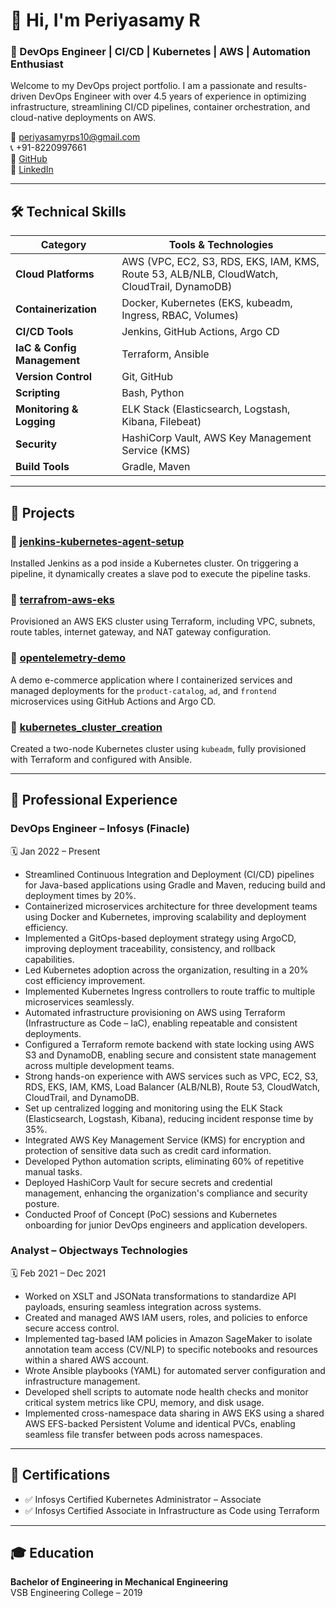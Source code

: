 # 👋 Hi, I'm Periyasamy R

### 🚀 DevOps Engineer | CI/CD | Kubernetes | AWS | Automation Enthusiast

Welcome to my DevOps project portfolio. I am a passionate and results-driven DevOps Engineer with over 4.5 years of experience in optimizing infrastructure, streamlining CI/CD pipelines, container orchestration, and cloud-native deployments on AWS.

📧 periyasamyrps10@gmail.com  
📞 +91-8220997661  
🔗 [GitHub](https://github.com/Periyasamy10)  
🔗 [LinkedIn](https://www.linkedin.com/in/periyasamy-rps/)  

---

## 🛠️ Technical Skills

| Category                    | Tools & Technologies                                                                 |
|----------------------------|---------------------------------------------------------------------------------------|
| **Cloud Platforms**        | AWS (VPC, EC2, S3, RDS, EKS, IAM, KMS, Route 53, ALB/NLB, CloudWatch, CloudTrail, DynamoDB) |
| **Containerization**       | Docker, Kubernetes (EKS, kubeadm, Ingress, RBAC, Volumes)                            |
| **CI/CD Tools**            | Jenkins, GitHub Actions, Argo CD                                                     |
| **IaC & Config Management**| Terraform, Ansible                                                                    |
| **Version Control**        | Git, GitHub                                                                           |
| **Scripting**              | Bash, Python                                                                          |
| **Monitoring & Logging**   | ELK Stack (Elasticsearch, Logstash, Kibana, Filebeat)                                 |
| **Security**               | HashiCorp Vault, AWS Key Management Service (KMS)                                     |
| **Build Tools**            | Gradle, Maven                                                                         |

---

## 📁 Projects

### 🔹 [jenkins-kubernetes-agent-setup](https://github.com/Periyasamy10/jenkins-kubernetes-agent-setup)  
Installed Jenkins as a pod inside a Kubernetes cluster. On triggering a pipeline, it dynamically creates a slave pod to execute the pipeline tasks.

### 🔹 [terrafrom-aws-eks](https://github.com/Periyasamy10/terrafrom-aws-eks)  
Provisioned an AWS EKS cluster using Terraform, including VPC, subnets, route tables, internet gateway, and NAT gateway configuration.

### 🔹 [opentelemetry-demo](https://github.com/Periyasamy10/opentelemetry-demo)  
A demo e-commerce application where I containerized services and managed deployments for the `product-catalog`, `ad`, and `frontend` microservices using GitHub Actions and Argo CD.

### 🔹 [kubernetes_cluster_creation](https://github.com/Periyasamy10/kubernetes_cluster_creation)  
Created a two-node Kubernetes cluster using `kubeadm`, fully provisioned with Terraform and configured with Ansible.

---

## 💼 Professional Experience

### **DevOps Engineer – Infosys (Finacle)**  
🗓️ Jan 2022 – Present

- Streamlined Continuous Integration and Deployment (CI/CD) pipelines for Java-based applications using Gradle and Maven, reducing build and deployment times by 20%.
- Containerized microservices architecture for three development teams using Docker and Kubernetes, improving scalability and deployment efficiency.
- Implemented a GitOps-based deployment strategy using ArgoCD, improving deployment traceability, consistency, and rollback capabilities.
- Led Kubernetes adoption across the organization, resulting in a 20% cost efficiency improvement.
- Implemented Kubernetes Ingress controllers to route traffic to multiple microservices seamlessly.
- Automated infrastructure provisioning on AWS using Terraform (Infrastructure as Code – IaC), enabling repeatable and consistent deployments.
- Configured a Terraform remote backend with state locking using AWS S3 and DynamoDB, enabling secure and consistent state management across multiple development teams.
- Strong hands-on experience with AWS services such as VPC, EC2, S3, RDS, EKS, IAM, KMS, Load Balancer (ALB/NLB), Route 53, CloudWatch, CloudTrail, and DynamoDB.
- Set up centralized logging and monitoring using the ELK Stack (Elasticsearch, Logstash, Kibana), reducing incident response time by 35%.
- Integrated AWS Key Management Service (KMS) for encryption and protection of sensitive data such as credit card information.
- Developed Python automation scripts, eliminating 60% of repetitive manual tasks.
- Deployed HashiCorp Vault for secure secrets and credential management, enhancing the organization's compliance and security posture.
- Conducted Proof of Concept (PoC) sessions and Kubernetes onboarding for junior DevOps engineers and application developers.

### **Analyst – Objectways Technologies**  
🗓️ Feb 2021 – Dec 2021

- Worked on XSLT and JSONata transformations to standardize API payloads, ensuring seamless integration across systems.
- Created and managed AWS IAM users, roles, and policies to enforce secure access control.
- Implemented tag-based IAM policies in Amazon SageMaker to isolate annotation team access (CV/NLP) to specific notebooks and resources within a shared AWS account.
- Wrote Ansible playbooks (YAML) for automated server configuration and infrastructure management.
- Developed shell scripts to automate node health checks and monitor critical system metrics like CPU, memory, and disk usage.
- Implemented cross-namespace data sharing in AWS EKS using a shared AWS EFS-backed Persistent Volume and identical PVCs, enabling seamless file transfer between pods across namespaces.

---

## 📜 Certifications

- ✅ Infosys Certified Kubernetes Administrator – Associate  
- ✅ Infosys Certified Associate in Infrastructure as Code using Terraform

---

## 🎓 Education

**Bachelor of Engineering in Mechanical Engineering**  
VSB Engineering College – 2019



